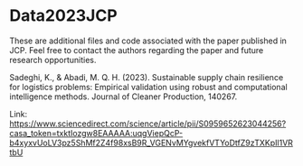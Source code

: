 # Data2023JCP
These are additional files and code associated with the paper published in JCP. Feel free to contact the authors regarding the paper and future research opportunities.

Sadeghi, K., & Abadi, M. Q. H. (2023). Sustainable supply chain resilience for logistics problems: Empirical validation using robust and computational intelligence methods. Journal of Cleaner Production, 140267.

Link:
https://www.sciencedirect.com/science/article/pii/S0959652623044256?casa_token=txktIozgw8EAAAAA:uqgViepQcP-b4xyxvUoLV3pz5ShMf2Z4f98xsB9R_VGENvMYgvekfVTYoDtfZ9zTXKpIl1VRtbU
